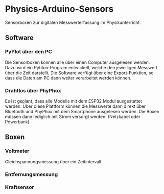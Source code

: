 # Physics-Arduino-Sensors

Sensorboxen zur digitalen Messwerterfassung im Physikunterricht.
## Software
### PyPlot über den PC

Die Sensorboxen können alle über einen Computer ausgelesen werden. Dazu wird ein Pyhton-Program entwickelt, welche den jeweiligen Messwert über die Zeit darstellt.
Die Software verfügt über eine Export-Funktion, so dass die Daten am PC dann weiter verarbeitet werden können.

### Drahtlos über PhyPhox

Es ist geplant, dass alle Modelle mit dem ESP32 Modul ausgestattet werden. Über diese Plattform können die Messwerte dann direkt über Bluetooth und PhyPhox mit dem Smartphone ausgelesen werden. Die Boxen müssen dann lediglich mit Strom versorgt werden. (Netzkabel oder Powerbank)


## Boxen
### Voltmeter
Gleichspannungsmessung über ein Zeitintervall

### Entfernungsmessung

### Kraftsensor
